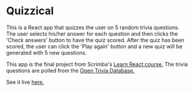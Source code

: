 # Quizzical

This is a React app that quizzes the user on 5 random trivia questions.  
The user selects his/her answer for each question and then clicks the 
'Check answers' button to have the quiz scored.  After the quiz has been
scored, the user can click the 'Play again' button and a new quiz will be
generated with 5 new questions.

This app is the final project from Scrimba's [Learn React course.](https://scrimba.com/learn/learnreact)
The trivia questions are polled from the [Open Trivia Database.](https://opentdb.com/)

See it live [here.](https://esteban90-dev.github.io/quizzical)